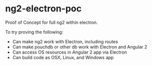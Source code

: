 # ng2-electron-poc
Proof of Concept for full ng2 within electron.

To try proving the following:
- Can make ng2 work with Electron, including routes
- Can make pouchdb or other db work with Electron and Angular 2
- Can access OS resources in Angular 2 app via Electron
- Can build code as OSX, Linux, and Windows app
